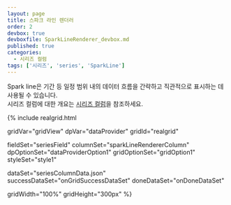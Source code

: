 ```yaml
---
layout: page
title: 스파크 라인 렌더러
order: 2
devbox: true
devboxfile: SparkLineRenderer_devbox.md
published: true
categories:
  - 시리즈 컬럼
tags: ['시리즈', 'series', 'SparkLine']
---
```


Spark line은 기간 등 일정 범위 내의 데이터 흐름을 간략하고 직관적으로 표시하는 데 사용될 수 있습니다.  
시리즈 컬럼에 대한 개요는 [시리즈 컬럼](/demo/Series/SeriesColumn/)을 참조하세요. 

<script>
var onGridSuccessDataSet = function(data, textStatus, jqXHR) {
	dataProvider.setRows(data);
}
var onDoneDataSet = function() {

}
</script>

{% include realgrid.html

  gridVar="gridView"
  dpVar="dataProvider"
  gridId="realgrid"

  fieldSet="seriesField"
  columnSet="sparkLineRendererColumn"
  dpOptionSet="dataProviderOption1"
  gridOptionSet="gridOption1"
  styleSet="style1"

  dataSet="seriesColumnData.json"
  successDataSet="onGridSuccessDataSet" 
  doneDataSet="onDoneDataSet"

  gridWidth="100%"
  gridHeight="300px" %}